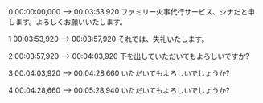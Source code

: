 0
00:00:00,000 --> 00:03:53,920
ファミリー火事代行サービス、シナだと申します。よろしくお願いいたします。

1
00:03:53,920 --> 00:03:57,920
それでは、失礼いたします。

2
00:03:57,920 --> 00:04:03,920
下を出していただいてもよろしいですか?

3
00:04:03,920 --> 00:04:28,660
いただいてもよろしいでしょうか?

4
00:04:28,660 --> 00:05:28,940
いただいてもよろしいでしょうか?
